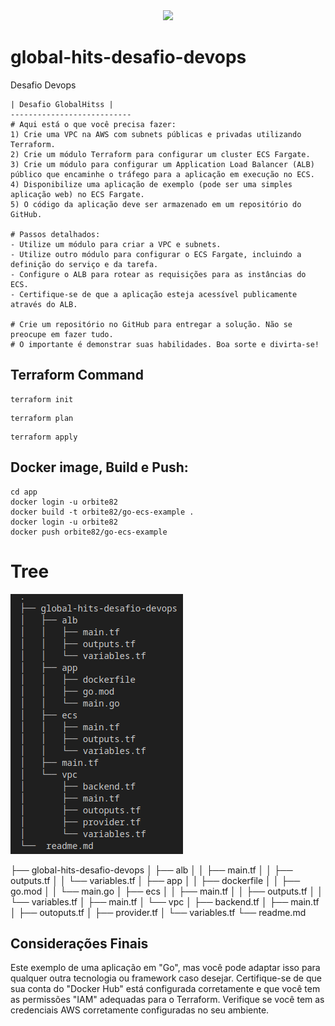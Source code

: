 <div align="center">
<img src="https://user-images.githubusercontent.com/47891196/139104117-aa9c2943-37da-4534-a584-e4e5ff5bf69a.png" width="350px" />
</div>

# global-hits-desafio-devops

Desafio Devops

    | Desafio GlobalHitss |
    ---------------------------
    # Aqui está o que você precisa fazer:
    1) Crie uma VPC na AWS com subnets públicas e privadas utilizando Terraform.
    2) Crie um módulo Terraform para configurar um cluster ECS Fargate.
    3) Crie um módulo para configurar um Application Load Balancer (ALB) público que encaminhe o tráfego para a aplicação em execução no ECS.
    4) Disponibilize uma aplicação de exemplo (pode ser uma simples aplicação web) no ECS Fargate.
    5) O código da aplicação deve ser armazenado em um repositório do GitHub.

    # Passos detalhados:
    - Utilize um módulo para criar a VPC e subnets.
    - Utilize outro módulo para configurar o ECS Fargate, incluindo a definição do serviço e da tarefa.
    - Configure o ALB para rotear as requisições para as instâncias do ECS.
    - Certifique-se de que a aplicação esteja acessível publicamente através do ALB.

    # Crie um repositório no GitHub para entregar a solução. Não se preocupe em fazer tudo. 
    # O importante é demonstrar suas habilidades. Boa sorte e divirta-se!

## Terraform Command

```
terraform init
```

```
terraform plan
```

```
terraform apply
```
## Docker image, Build e Push:

```
cd app
docker login -u orbite82
docker build -t orbite82/go-ecs-example .
docker login -u orbite82
docker push orbite82/go-ecs-example
```


# Tree

![Tree Image](image/tree-image.png)

├── global-hits-desafio-devops
│   ├── alb
│   │   ├── main.tf
│   │   ├── outputs.tf
│   │   └── variables.tf
│   ├── app
│   │   ├── dockerfile
│   │   ├── go.mod
│   │   └── main.go
│   ├── ecs
│   │   ├── main.tf
│   │   ├── outputs.tf
│   │   └── variables.tf
│   ├── main.tf
│   └── vpc
│       ├── backend.tf
│       ├── main.tf
│       ├── outoputs.tf
│       ├── provider.tf
│       └── variables.tf
└──  readme.md


## Considerações Finais

Este exemplo de uma aplicação em  "Go", mas você pode adaptar isso para qualquer outra tecnologia ou framework caso desejar.
Certifique-se de que sua conta do "Docker Hub" está configurada corretamente e que você tem as permissões "IAM" adequadas para o Terraform.
Verifique se você tem as credenciais AWS corretamente configuradas no seu ambiente.